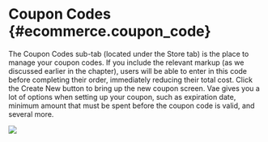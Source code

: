 # Coupon Codes {#ecommerce.coupon_code}

The Coupon Codes sub-tab (located under the Store tab) is the place to
manage your coupon codes. If you include the relevant markup (as we
discussed earlier in the chapter), users will be able to enter in this
code before completing their order, immediately reducing their total
cost. Click the Create New button to bring up the new coupon screen. Vae
gives you a lot of options when setting up your coupon, such as
expiration date, minimum amount that must be spent before the coupon
code is valid, and several more.

![](assets/images/screenshots/ecommerce/coupon_code_new.png)
